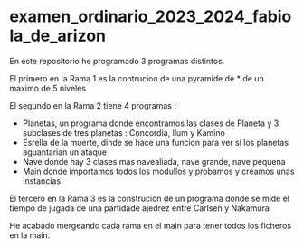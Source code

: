 # examen_ordinario_2023_2024_fabiola_de_arizon

En este repositorio he programado 3 programas distintos. 

El primero en la Rama 1 es la contrucion de una pyramide de * de un maximo de 5 niveles 

El segundo en la Rama 2 tiene 4 programas : 
- Planetas, un programa donde encontramos las clases de Planeta y 3 subclases de tres planetas : Concordia, Ilum y Kamino
- Esrella de la muerte, dinde se hace una funcion para ver si los planetas aguantarian un ataque
- Nave donde hay 3 clases mas navealiada, nave grande, nave pequena
- Main donde importamos todos los modullos y probamos y creamos unas instancias

El tercero en la Rama 3 es la construcion de un programa donde se mide el tiempo de jugada de una partidade ajedrez entre Carlsen y Nakamura

He acabado mergeando cada rama en el main para tener todos los ficheros en la main. 
